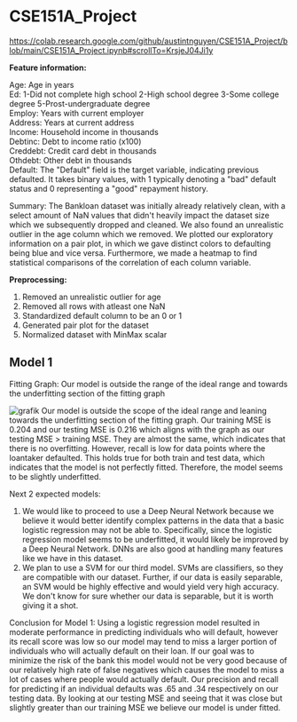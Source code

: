 # CSE151A_Project

https://colab.research.google.com/github/austintnguyen/CSE151A_Project/blob/main/CSE151A_Project.ipynb#scrollTo=KrsjeJ04Ji1y

**Feature information:**

Age: Age in years  
Ed: 1-Did not complete high school 2-High school degree 3-Some college degree 5-Prost-undergraduate degree  
Employ: Years with current employer  
Address: Years at current address  
Income: Household income in thousands  
Debtinc: Debt to income ratio (x100)  
Creddebt: Credit card debt in thousands  
Othdebt: Other debt in thousands  
Default: The "Default" field is the target variable, indicating previous defaulted. It takes binary values, with 1 typically denoting a "bad" default status and 0 representing a "good" repayment history.  

Summary: The Bankloan dataset was initially already relatively clean, with a select amount of NaN values that didn't heavily impact the dataset size which we subsequently dropped and cleaned. We also found an unrealistic outlier in the age column which we removed. We plotted our exploratory information on a pair plot, in which we gave distinct colors to defaulting being blue and vice versa. Furthermore, we made a heatmap to find statistical comparisons of the correlation of each column variable.

**Preprocessing:**
1. Removed an unrealistic outlier for age
2. Removed all rows with atleast one NaN
3. Standardized default column to be an 0 or 1
4. Generated pair plot for the dataset
5. Normalized dataset with MinMax scalar

## Model 1

Fitting Graph: Our model is outside the range of the ideal range and towards the underfitting section of the fitting graph

![grafik](https://github.com/austintnguyen/CSE151A_Project/assets/74422644/bf36c227-a93e-4252-b274-559cb981f009)
Our model is outside the scope of the ideal range and leaning towards the underfitting section of the fitting graph. Our training MSE is 0.204 and our testing MSE is 0.216 which aligns with the graph as our testing MSE > training MSE. They are almost the same, which indicates that there is no overfitting. However, recall is low for data points where the loantaker defaulted. This holds true for both train and test data, which indicates that the model is not perfectly fitted. Therefore, the model seems to be slightly underfitted.

Next 2 expected models:

1. We would like to proceed to use a Deep Neural Network because we believe it would better identify complex patterns in the data that a basic logistic regression may not be able to. Specifically, since the logistic regression model seems to be underfitted, it would likely be improved by a Deep Neural Network. DNNs are also good at handling many features like we have in this dataset.
2. We plan to use a SVM for our third model. SVMs are classifiers, so they are compatible with our dataset. Further, if our data is easily separable, an SVM would be highly effective and would yield very high accuracy. We don't know for sure whether our data is separable, but it is worth giving it a shot.

Conclusion for Model 1: Using a logistic regression model resulted in moderate performance in predicting individuals who will default, however its recall score was low so our model may tend to miss a larger portion of individuals who will actually default on their loan. If our goal was to minimize the risk of the bank this model would not be very good because of our relatively high rate of false negatives which causes the model to miss a lot of cases where people would actually default. Our precision and recall for predicting if an individual defaults was .65 and .34 respectively on our testing data. By looking at our testing MSE and seeing that it was close but slightly greater than our training MSE we believe our model is under fitted.
